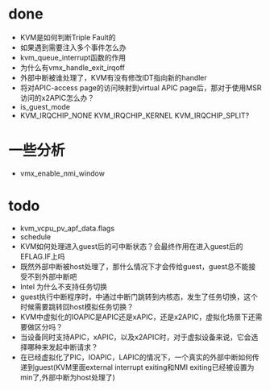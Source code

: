 # done
- KVM是如何判断Triple Fault的
- 如果遇到需要注入多个事件怎么办
- kvm_queue_interrupt函数的作用
- 为什么有vmx_handle_exit_irqoff
- 外部中断被谁处理了，KVM有没有修改IDT指向新的handler
- 将对APIC-access page的访问映射到virtual APIC page后，那对于使用MSR访问的x2APIC怎么办？
- is_guest_mode
- KVM_IRQCHIP_NONE KVM_IRQCHIP_KERNEL KVM_IRQCHIP_SPLIT?

# 一些分析
- vmx_enable_nmi_window



# todo
- kvm_vcpu_pv_apf_data.flags
- schedule
- KVM如何处理进入guest后的可中断状态？会最终作用在进入guest后的EFLAG.IF上吗
- 既然外部中断被host处理了，那什么情况下才会传给guest，guest总不能接受不到外部中断吧
- Intel 为什么不支持任务切换
- guest执行中断程序时，中通过中断门跳转到内核态，发生了任务切换，这个时候需要跳转回host模拟任务切换？
- KVM中虚拟化的IOAPIC是APIC还是xAPIC，还是x2APIC，虚拟化场景下还需要做区分吗？
- 当设备同时支持APIC，xAPIC，以及x2APIC时，对于虚拟设备来说，它会选择哪种来发起中断请求？
- 在已经虚拟化了PIC，IOAPIC，LAPIC的情况下，一个真实的外部中断如何传递到guest(KVM里面external interrupt exiting和NMI exiting已经被设置为min了,外部中断为host处理了)
